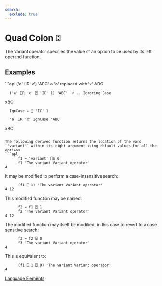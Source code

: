 ```yaml
---
search:
  exclude: true
---
```

<h1 class="heading"><span class="name">Quad Colon</span> <span class="command">⍠</span></h1>

The Variant operator specifies the value of an option to be used by its left operand function.

<h2 class="example">Examples</h2>
```apl
      ('a' ⎕R 'x') 'ABC'           ⍝ 'a' replaced with 'x'
ABC

      ('a' ⎕R 'x' ⍠ 'IC' 1) 'ABC'  ⍝ .. Ignoring Case
xBC

      IgnCase ← ⍠ 'IC' 1
      
      'a' ⎕R 'x' IgnCase 'ABC'
xBC 
```

The following derived function returns the location of the word `'variant'` within its right argument using default values for all the options.
```apl
      f1 ← 'variant' ⎕S 0
      f1 'The variant Variant operator'
4
```

It may be modified to perform a case-insensitive search:
```apl
      (f1 ⍠ 1) 'The variant Variant operator'
4 12
```

This modified function may be named:
```apl
      f2 ← f1 ⍠ 1
      f2 'The variant Variant operator'
4 12
```

The modified function may itself be modified, in this case to revert to a case sensitive search:
```apl
      f3 ← f2 ⍠ 0
      f3 'The variant Variant operator'
4
```


This is equivalent to:
```apl
      (f1 ⍠ 1 ⍠ 0) 'The variant Variant operator'
4
```
[Language Elements](../glyphs.md)


